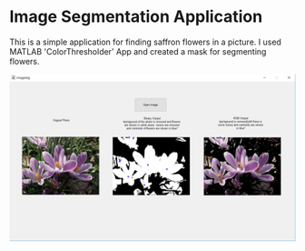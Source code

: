 # Image Segmentation Application

This is a simple application for finding saffron flowers in a picture. I used MATLAB 'ColorThresholder' App and created a mask for segmenting flowers.

![photo](https://github.com/sara-salamat/imagesegmentation-app/blob/master/2.PNG)
